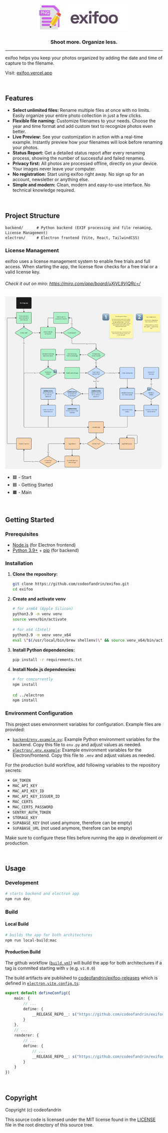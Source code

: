 <p align="center">
    <a href="https://exifoo.vercel.app" target="_blank"><img src="electron/src/renderer/src/assets/images/exifoo_logo_large.png" width="300px"></a>
    <h3 align="center">Shoot more. Organize less.</h3>
</p>

---

exifoo helps you keep your photos organized by adding the date and time of capture to the filename.

<p>Visit: <a href="https://exifoo.vercel.app" target="_blank">exifoo.vercel.app</a></p>

<br>

## Features

- **Select unlimited files:** Rename multiple files at once with no limits. Easily organize your entire photo collection in just a few clicks.
- **Flexible file naming:** Customize filenames to your needs. Choose the year and time format and add custom text to recognize photos even better.
- **Live Preview:** See your customization in action with a real-time example. Instantly preview how your filenames will look before renaming your photos.
- **Status Report:** Get a detailed status report after every renaming process, showing the number of successful and failed renames.
- **Privacy first:** All photos are processed offline, directly on your device. Your images never leave your computer.
- **No registration:** Start using exifoo right away. No sign up for an account, newsletter or anything else.
- **Simple and modern:** Clean, modern and easy-to-use interface. No technical knowledge required.

<br>

## Project Structure

```
backend/      # Python backend (EXIF processing and file renaming, License Management)
electron/     # Electron frontend (Vite, React, TailwindCSS)
```

### License Management

exifoo uses a license management system to enable free trials and full access. 
When starting the app, the license flow checks for a free trial or a valid license key.

###### Check it out on miro: https://miro.com/app/board/uXjVL9ViQRc=/
<a href="https://miro.com/app/board/uXjVL9ViQRc=/" target="_blank" ><img src="License_Management_FlowDiagram.jpg" width="500px"></a>

- 🟩 - Start
- 🟦 - Getting Started
- 🟧 - Main

<br>

## Getting Started

### Prerequisites

- [Node.js](https://nodejs.org/) (for Electron frontend)
- [Python 3.9+](https://www.python.org/) + [pip](https://pip.pypa.io/en/stable/) (for backend)

### Installation

1. **Clone the repository:**
    ```bash
    git clone https://github.com/codeofandrin/exifoo.git
    cd exifoo
    ```
2. **Create and activate venv**
    ```bash
    # for arm64 (Apple Silicon)
    python3.9 -m venv venv
    source venv/bin/activate

    # for x64 (Intel)
    python3.9 -m venv venv_x64
    eval \"$(/usr/local/bin/brew shellenv)\" && source venv_x64/bin/activate
    ```
3. **Install Python dependencies:**
    ```bash
    pip install -r requirements.txt
    ```
4. **Install Node.js dependencies:**
    ```bash
    # for concurrently
    npm install

    cd ../electron
    npm install
    ```

### Environment Configuration

This project uses environment variables for configuration. Example files are provided:

- [`backend/env.example.py`](backend/env.example.py): Example Python environment variables for the backend. Copy this file to `env.py` and adjust values as needed.
- [`electron/.env.example`](electron/.env.example): Example environment variables for the Electron/frontend. Copy this file to `.env` and adjust values as needed.

For the production build workflow, add following variables to the repository secrets:
- `GH_TOKEN`
- `MAC_API_KEY`
- `MAC_API_KEY_ID`
- `MAC_API_KEY_ISSUER_ID`
- `MAC_CERTS`
- `MAC_CERTS_PASSWORD`
- `SENTRY_AUTH_TOKEN`
- `STORAGE_KEY`
- `SUPABASE_KEY` (not used anymore, therefore can be empty)
- `SUPABASE_URL` (not used anymore, therefore can be empty)

Make sure to configure these files before running the app in development or production.

<br>

## Usage

### Development

```bash
# starts backend and electron app
npm run dev
```

### Build

#### Local Build
```bash
# builds the app for both architectures
npm run local-build:mac
```

#### Production Build
The github workflow ([`build.yml`](.github/workflows/build.yml)) will build the app for both architectures if a tag is 
commited starting with `v` (e.g. `v1.0.0`)

The build artifacts are published to [codeofandrin/exifoo-releases](https://github.com/codeofandrin/exifoo-releases) which is defined in
[`electron.vite.config.ts`](electron/electron.vite.config.ts):
```typescript
export default defineConfig({
    main: {
        // ...
        define: {
            __RELEASE_REPO__: s("https://github.com/codeofandrin/exifoo-releases")
        }
    },
    // ...
    renderer: {
        // ...
        define: {
            // ...
            __RELEASE_REPO__: s("https://github.com/codeofandrin/exifoo-releases")
        }
    }
})
```

<br>

## Copyright

Copyright (c) codeofandrin 

This source code is licensed under the MIT license found in the
[LICENSE](LICENSE) file in the root directory of this source tree.
